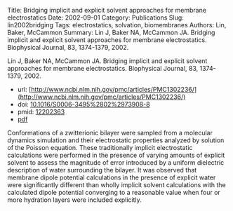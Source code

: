 Title: Bridging implicit and explicit solvent approaches for membrane electrostatics
Date: 2002-09-01
Category: Publications
Slug: lin2002bridging
Tags: electrostatics, solvation, biomembranes
Authors: Lin, Baker, McCammon
Summary: Lin J, Baker NA, McCammon JA. Bridging implicit and explicit solvent approaches for membrane electrostatics. Biophysical Journal, 83, 1374-1379, 2002. 

Lin J, Baker NA, McCammon JA. Bridging implicit and explicit solvent approaches for membrane electrostatics. Biophysical Journal, 83, 1374-1379, 2002. 

* url: [http://www.ncbi.nlm.nih.gov/pmc/articles/PMC1302236/](http://www.ncbi.nlm.nih.gov/pmc/articles/PMC1302236/)
* doi: [10.1016/S0006-3495%2802%2973908-8](http://dx.doi.org/10.1016/S0006-3495%2802%2973908-8)
* pmid: [12202363](http://www.ncbi.nlm.nih.gov/pubmed/12202363)
* [pdf](http://sobolevnrm.github.io/papers/lin2002bridging.pdf)

Conformations of a zwitterionic bilayer were sampled from a molecular dynamics simulation and their electrostatic properties analyzed by solution of the Poisson equation. These traditionally implicit electrostatic calculations were performed in the presence of varying amounts of explicit solvent to assess the magnitude of error introduced by a uniform dielectric description of water surrounding the bilayer. It was observed that membrane dipole potential calculations in the presence of explicit water were significantly different than wholly implicit solvent calculations with the calculated dipole potential converging to a reasonable value when four or more hydration layers were included explicitly.
